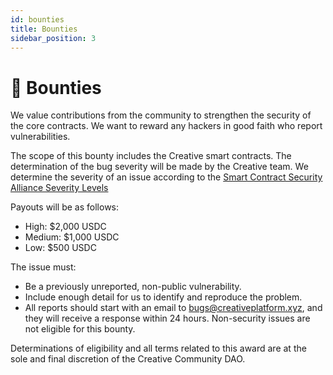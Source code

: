 ```yaml
---
id: bounties
title: Bounties
sidebar_position: 3
---
```


# 🎯 Bounties

We value contributions from the community to strengthen the security of the core contracts. We want to reward any hackers in good faith who report vulnerabilities.

The scope of this bounty includes the Creative smart contracts. The determination of the bug severity will be made by the Creative team.  We determine the severity of an issue according to the [Smart Contract Security Alliance Severity Levels](https://www.smartcontractsecurityalliance.com)

Payouts will be as follows:

* High: $2,000 USDC
* Medium: $1,000 USDC
* Low: $500 USDC

The issue must:

* Be a previously unreported, non-public vulnerability.
* Include enough detail for us to identify and reproduce the problem.
* All reports should start with an email to [bugs@creativeplatform.xyz](mailto:bugs@creativeplatform.xyz), and they will receive a response within 24 hours. Non-security issues are not eligible for this bounty.

Determinations of eligibility and all terms related to this award are at the sole and final discretion of the Creative Community DAO.
